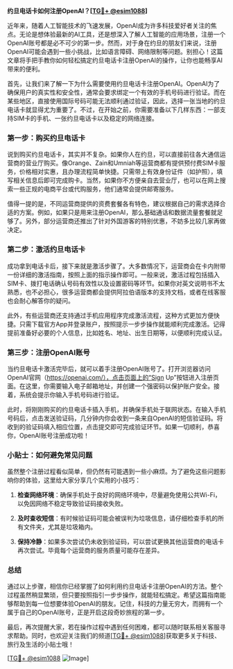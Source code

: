 **约旦电话卡如何注册OpenAI？[[TG💪+ @esim1088](https://t.me/s/esim1088)]**

近年来，随着人工智能技术的飞速发展，OpenAI成为许多科技爱好者关注的焦点。无论是想体验最新的AI工具，还是想深入了解人工智能的应用场景，注册一个OpenAI账号都是必不可少的第一步。然而，对于身在约旦的朋友们来说，注册OpenAI可能会遇到一些小挑战，比如语言障碍、网络限制等问题。别担心！这篇文章将手把手教你如何轻松搞定约旦电话卡注册OpenAI的操作，让你也能畅享AI带来的便利。

首先，让我们来了解一下为什么需要使用约旦电话卡注册OpenAI。OpenAI为了确保用户的真实性和安全性，通常会要求绑定一个有效的手机号码进行验证。而在某些地区，直接使用国际号码可能无法顺利通过验证，因此，选择一张当地的约旦电话卡就显得尤为重要了。不过，在开始之前，你需要准备以下几样东西：一部支持SIM卡的手机、一张约旦电话卡以及稳定的网络连接。

### 第一步：购买约旦电话卡

说到购买约旦电话卡，其实并不复杂。如果你人在约旦，可以直接前往各大通信运营商的营业厅购买。像Orange、Zain和Umniah等运营商都有提供预付费SIM卡服务，价格相对实惠，且办理流程简单快捷。只需带上有效身份证件（如护照），填写相关信息后即可完成购卡。当然，如果你不方便亲自去营业厅，也可以在网上搜索一些正规的电商平台或代购服务，他们通常会提供邮寄服务。

值得一提的是，不同运营商提供的资费套餐各有特色，建议根据自己的需求选择合适的方案。例如，如果只是用来注册OpenAI，那么基础通话和数据流量套餐就足够了。另外，部分运营商还推出了针对外国游客的特别优惠，不妨多比较几家再做决定。

### 第二步：激活约旦电话卡

成功拿到电话卡后，接下来就是激活步骤了。大多数情况下，运营商会在卡内附带一份详细的激活指南，按照上面的指示操作即可。一般来说，激活过程包括插入SIM卡、拨打电话确认号码有效性以及设置密码等环节。如果你对英文说明书不太熟悉，也不必担心，很多运营商都会提供阿拉伯语版本的支持文档，或者在线客服也会耐心解答你的疑问。

此外，有些运营商还支持通过手机应用程序完成激活流程，这种方式更加方便快捷。只需下载官方App并登录账户，按照提示一步步操作就能顺利完成激活。记得提前准备好必要的个人信息，比如姓名、地址、出生日期等，以便顺利完成认证。

### 第三步：注册OpenAI账号

当约旦电话卡激活完毕后，就可以着手注册OpenAI账号了。打开浏览器访问OpenAI官网（https://openai.com/），点击页面上的“Sign Up”按钮进入注册页面。在这里，你需要输入电子邮箱地址，并创建一个强密码以保护账户安全。接着，系统会提示你输入手机号码进行验证。

此时，将刚刚购买的约旦电话卡插入手机，并确保手机处于联网状态。在输入手机号码后，点击发送验证码，几分钟内你会收到一条来自OpenAI的短信验证码。将收到的验证码填入相应位置，点击提交即可完成验证环节。如果一切顺利，恭喜你，OpenAI账号注册成功啦！

### 小贴士：如何避免常见问题

虽然整个注册过程看似简单，但仍然有可能遇到一些小麻烦。为了避免这些问题影响你的体验，这里给大家分享几个实用的小技巧：

1. **检查网络环境**：确保手机处于良好的网络环境中，尽量避免使用公共Wi-Fi，以免因网络不稳定导致验证码接收失败。
   
2. **及时查收短信**：有时候验证码可能会被误判为垃圾信息，请仔细检查手机的所有文件夹，尤其是垃圾箱内。

3. **保持冷静**：如果多次尝试仍未收到验证码，可以尝试更换其他运营商的电话卡再次尝试。毕竟每个运营商的服务质量可能存在差异。

### 总结

通过以上步骤，相信你已经掌握了如何利用约旦电话卡注册OpenAI的方法。整个过程虽然稍显繁琐，但只要按照指引一步步操作，就能轻松搞定。希望这篇指南能够帮助到每一位想要体验OpenAI的朋友。记住，科技的力量无穷大，而拥有一个属于自己的OpenAI账号，正是开启这段奇妙旅程的第一步。

最后，再次提醒大家，若在操作过程中遇到任何困难，都可以随时联系相关客服寻求帮助。同时，也欢迎关注我们的频道[[TG💪+ @esim1088](https://t.me/s/esim1088)]获取更多关于科技、旅行及生活的小贴士哦！

[[TG💪+ @esim1088](https://t.me/s/esim1088) ![Image](https://i.postimg.cc/4NQfJmqS/Snipaste-2025-05-13-00-14-12.png)]